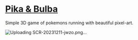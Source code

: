# [Pika & Bulba](https://kopiro.github.io/pika-bulba/)

Simple 3D game of pokemons running with beautiful pixel-art.

![Uploading SCR-20231211-jwzo.png…]()
